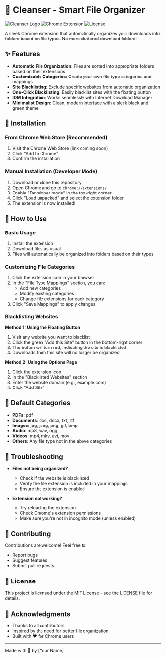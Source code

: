# 🧹 Cleanser - Smart File Organizer

![Cleanser Logo](https://img.shields.io/badge/Cleanser-File%20Organizer-00ff9d?style=for-the-badge&logo=chrome&logoColor=121212)
![Chrome Extension](https://img.shields.io/badge/Chrome-Extension-4285F4?style=for-the-badge&logo=google-chrome&logoColor=white)
![License](https://img.shields.io/badge/License-MIT-green?style=for-the-badge)

A sleek Chrome extension that automatically organizes your downloads into folders based on file types. No more cluttered download folders!

## ✨ Features

- **Automatic File Organization**: Files are sorted into appropriate folders based on their extensions
- **Customizable Categories**: Create your own file type categories and mappings
- **Site Blacklisting**: Exclude specific websites from automatic organization
- **One-Click Blacklisting**: Easily blacklist sites with the floating button
- **IDM Integration**: Works seamlessly with Internet Download Manager
- **Minimalist Design**: Clean, modern interface with a sleek black and green theme

## 🚀 Installation

### From Chrome Web Store (Recommended)
1. Visit the Chrome Web Store (link coming soon)
2. Click "Add to Chrome"
3. Confirm the installation

### Manual Installation (Developer Mode)
1. Download or clone this repository
2. Open Chrome and go to `chrome://extensions/`
3. Enable "Developer mode" in the top-right corner
4. Click "Load unpacked" and select the extension folder
5. The extension is now installed!

## 📖 How to Use

### Basic Usage
1. Install the extension
2. Download files as usual
3. Files will automatically be organized into folders based on their types

### Customizing File Categories
1. Click the extension icon in your browser
2. In the "File Type Mappings" section, you can:
   - Add new categories
   - Modify existing categories
   - Change file extensions for each category
3. Click "Save Mappings" to apply changes

### Blacklisting Websites
**Method 1: Using the Floating Button**
1. Visit any website you want to blacklist
2. Click the green "Add this Site" button in the bottom-right corner
3. The button will turn red, indicating the site is blacklisted
4. Downloads from this site will no longer be organized

**Method 2: Using the Options Page**
1. Click the extension icon
2. In the "Blacklisted Websites" section
3. Enter the website domain (e.g., example.com)
4. Click "Add Site"

## 🎯 Default Categories

- **PDFs**: pdf
- **Documents**: doc, docx, txt, rtf
- **Images**: jpg, jpeg, png, gif, bmp
- **Audio**: mp3, wav, ogg
- **Videos**: mp4, mkv, avi, mov
- **Others**: Any file type not in the above categories

## 🔧 Troubleshooting

- **Files not being organized?**
  - Check if the website is blacklisted
  - Verify the file extension is included in your mappings
  - Ensure the extension is enabled

- **Extension not working?**
  - Try reloading the extension
  - Check Chrome's extension permissions
  - Make sure you're not in incognito mode (unless enabled)

## 🤝 Contributing

Contributions are welcome! Feel free to:
- Report bugs
- Suggest features
- Submit pull requests

## 📄 License

This project is licensed under the MIT License - see the [LICENSE](LICENSE) file for details.

## 🙏 Acknowledgments

- Thanks to all contributors
- Inspired by the need for better file organization
- Built with ❤️ for Chrome users

---

Made with 🧹 by [Your Name]
